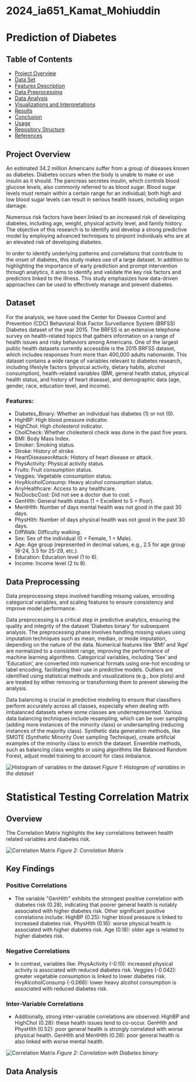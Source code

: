 # 2024_ia651_Kamat_Mohiuddin
# Prediction of Diabetes

## Table of Contents

- [Project Overview](#project-overview)
- [Data Set](#Dataset)
- [Features Description](#Features-Description)
- [Data Preprocessing](#data-preprocessing)
- [Data Analysis](#data-analysis)
- [Visualizations and Interpretations](#visualizations-and-interpretations)
- [Results](#results)
- [Conclusion](#conclusion)
- [Usage](#usage)
- [Repository Structure](#repository-structure)
- [References](#references)

## Project Overview
An estimated 34.2 million Americans suffer from a group of diseases known as diabetes. Diabetes occurs when the body is unable to make or use insulin as it should. The pancreas secretes insulin, which controls blood glucose levels, also commonly referred to as blood sugar. Blood sugar levels must remain within a certain range for an individual; both high and low blood sugar levels can result in serious health issues, including organ damage.

Numerous risk factors have been linked to an increased risk of developing diabetes, including age, weight, physical activity level, and family history. The objective of this research is to identify and develop a strong predictive model by employing advanced techniques to pinpoint individuals who are at an elevated risk of developing diabetes.

In order to identify underlying patterns and correlations that contribute to the onset of diabetes, this study makes use of a large dataset. In addition to highlighting the importance of early prediction and prompt intervention through analytics, it aims to identify and validate the key risk factors and predictors linked to the illness. This study emphasizes how data-driven approaches can be used to effectively manage and prevent diabetes.

## Dataset
For the analysis, we have used the Center for Disease Control and Prevention (CDC) Behavioral Risk Factor Surveillance System (BRFSS) Diabetes dataset of the year 2015. The BRFSS is an extensive telephone survey on health-related topics that gathers information on a range of health issues and risky behaviors among Americans. One of the largest public health datasets currently accessible is the 2015 BRFSS dataset, which includes responses from more than 400,000 adults nationwide. This dataset contains a wide range of variables relevant to diabetes research, including lifestyle factors (physical activity, dietary habits, alcohol consumption), health-related variables (BMI, general health status, physical health status, and history of heart disease), and demographic data (age, gender, race, education level, and income).

### Features:
- Diabetes_Binary: Whether an individual has diabetes (1) or not (0).
- HighBP: High blood pressure indicator.
- HighChol: High cholesterol indicator.
- CholCheck: Whether cholesterol check was done in the past five years.
- BMI: Body Mass Index.
- Smoker: Smoking status.
- Stroke: History of stroke.
- HeartDiseaseorAttack: History of heart disease or attack.
- PhysActivity: Physical activity status.
- Fruits: Fruit consumption status.
- Veggies: Vegetable consumption status.
- HvyAlcoholConsump: Heavy alcohol consumption status.
- AnyHealthcare: Access to any healthcare.
- NoDocbcCost: Did not see a doctor due to cost.
- GenHlth: General health status (1 = Excellent to 5 = Poor).
- MentHlth: Number of days mental health was not good in the past 30 days.
- PhysHlth: Number of days physical health was not good in the past 30 days.
- DiffWalk: Difficulty walking.
- Sex: Sex of the individual (0 = Female, 1 = Male).
- Age: Age group (represented in decimal values, e.g., 2.5 for age group 18-24, 3.5 for 25-29, etc.).
- Education: Education level (1 to 6).
- Income: Income level (2 to 8).


## Data Preprocessing
Data preprocessing steps involved handling missing values, encoding categorical variables, and scaling features to ensure consistency and improve model performance. 

Data preprocessing is a critical step in predictive analytics, ensuring the quality and integrity of the dataset ’Diabetes binary’ for subsequent analysis. The preprocessing phase involves handling missing values using imputation techniques such as mean, median, or mode imputation, depending on the nature of the data. Numerical features like ’BMI’ and ’Age’ are normalized to a consistent range, improving the performance of machine learning algorithms. Categorical variables, including ’Sex’ and ’Education’, are converted into numerical formats using one-hot encoding or label encoding, facilitating their use in predictive models. Outliers are identified using statistical methods and visualizations (e.g., box plots) and are treated by either removing or transforming them to prevent skewing the analysis.  

Data balancing is crucial in predictive modeling to ensure that classifiers perform accurately across all classes, especially when dealing with imbalanced datasets where some classes are underrepresented. Various data balancing techniques include resampling, which can be over sampling (adding more instances of the minority class) or undersampling (reducing instances of the majority class). Synthetic data generation methods, like SMOTE (Synthetic Minority Over sampling Technique), create artificial examples of the minority class to enrich the dataset. Ensemble methods, such as balancing class weights or using algorithms like Balanced Random Forest, adjust model training to account for class imbalance.


![Histogram of variables in the dataset](1.png)
*Figure 1: Histogram of variables in the dataset*

# Statistical Testing Correlation Matrix

## Overview
The Correlation Matrix highlights the key correlations between health related variables and diabetes risk.

![Correlation Matrix](2.png)
*Figure 2: Correlation Matrix*
## Key Findings

### Positive Correlations
- The variable "GenHlth" exhibits the strongest positive correlation with diabetes risk (0.28), indicating that poorer general health is notably associated with higher diabetes risk.
Other significant positive correlations include:
HighBP (0.25): higher blood pressure is linked to increased diabetes risk.
PhysHlth (0.16): worse physical health is associated with higher diabetes risk.
Age (0.18): older age is related to higher diabetes risk.

### Negative Correlations
- In contrast, variables like:
PhysActivity (-0.10): increased physical activity is associated with reduced diabetes risk.
Veggies (-0.042): greater vegetable consumption is linked to lower diabetes risk.
HvyAlcoholConsump (-0.066): lower heavy alcohol consumption is associated with reduced diabetes risk.

### Inter-Variable Correlations
- Additionally, strong inter-variable correlations are observed:
HighBP and HighChol (0.28): these health issues tend to co-occur.
GenHlth and PhysHlth (0.52): poor general health is strongly correlated with worse physical health.
GenHlth and MentHlth (0.28): poor general health is also linked with worse mental health.

![Correlation Matrix](3.png)
*Figure 2: Correlation with Diabetes binary*

## Data Analysis 




















